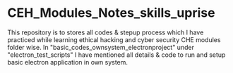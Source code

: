 # CEH_Modules_Notes_skills_uprise
This repository is to stores all codes & stepup process which I have practiced while learning ethical hacking and cyber security CHE modules folder wise.
In "basic_codes_ownsystem_electronproject" under "electron_test_scripts" I have mentioned all details & code to run and setup basic electron application in own system.
